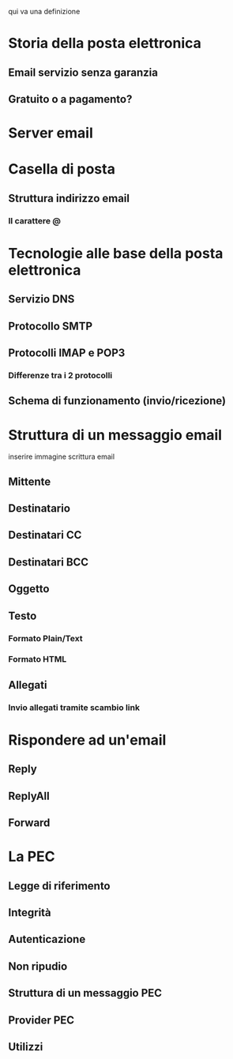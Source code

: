 qui va una definizione

# Storia della posta elettronica
## Email servizio senza garanzia
## Gratuito o a pagamento?

# Server email
# Casella di posta
## Struttura indirizzo email
### Il carattere @

# Tecnologie alle base della posta elettronica
## Servizio DNS
## Protocollo SMTP
## Protocolli IMAP e POP3
### Differenze tra i 2 protocolli
## Schema di funzionamento (invio/ricezione)

# Struttura di un messaggio email
inserire immagine scrittura email
## Mittente
## Destinatario
## Destinatari CC
## Destinatari BCC 
## Oggetto
## Testo
### Formato Plain/Text
### Formato HTML
## Allegati
### Invio allegati tramite scambio link

# Rispondere ad un'email
## Reply
## ReplyAll
## Forward

# La PEC
## Legge di riferimento
## Integrità
## Autenticazione
## Non ripudio
## Struttura di un messaggio PEC
## Provider PEC
## Utilizzi